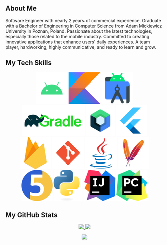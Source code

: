 
<h2>About Me</h2> 
<p class="text-justify">
Software Engineer with nearly 2 years of commercial experience. Graduate with a Bachelor of Engineering in Computer Science from Adam Mickiewicz University in Poznan, Poland.
Passionate about the latest technologies, especially those related to the mobile industry. Committed to creating innovative applications that enhance users' daily experiences. A team player, hardworking, highly communicative, and ready to learn and grow.
</p>

<h2>My Tech Skills</h2>
<p align="center">
  <img src="icons/android.svg" height="100" title="Android"/>
  <img src="icons/kotlin.svg" height="100" title="Kotlin"/>
  <img src="icons/android-studio.svg" height="100" title="Android Studio"/>
  <img src="icons/gradle.svg" height="100" title="Gradle"/>
  <img src="icons/jetpack-compose.png" height="100" title="Jetpack Compose"/>
  <img src="icons/flutter.svg" height="100" title="Flutter"/>
  <img src="icons/firebase.svg" height="100" title="Firebase"/>
  <img src="icons/git.svg" height="100" title="Git"/>
  <img src="icons/java.svg" height="100" title="Java"/>
  <img src="icons/maven.png" height="100" title="Maven"/>
  <img src="icons/junit5.png" height="100" title="JUnit5"/>
  <img src="icons/python.svg" height="100" title="Python"/>
  <img src="icons/IntelliJ.svg" height="100" title="IntelliJ"/>
  <img src="icons/PyCharm.svg" height="100" title="PyCharm"/>
</p>

<h2>My GitHub Stats</h2>
<div align="center">
<a href="https://git.io/streak-stats">
  <img  height="150em" src="https://github-readme-stats.vercel.app/api?username=koziej97&show_icons=true&hide_border=true&theme=nord"/>
  <img  height="150em" src="https://github-readme-stats.vercel.app/api/top-langs/?username=koziej97&layout=compact&theme=nord&hide_border=true&langs_count=8"/>
</a>

![](https://komarev.com/ghpvc/?username=koziej97&style=flat&color=green&style=for-the-badge)

